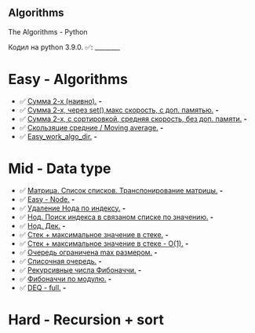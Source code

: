 ## Algorithms
The Algorithms - Python

Кодил на python 3.9.0.
:white_check_mark:: ________
# Easy - Algorithms
* :white_check_mark: [Сумма 2-х (наивно).](https://github.com/ZOMini/algorithms/blob/main/1-easy/2-sum_naive.py) **-**
* :white_check_mark: [Сумма 2-х, через set(),макс скорость, с доп. памятью.](https://github.com/ZOMini/algorithms/blob/main/1-easy/2-sum_extra_mem.py) **-**
* :white_check_mark: [Сумма 2-х, с сортировкой, средняя скорость, без доп. памяти.](https://github.com/ZOMini/algorithms/blob/main/1-easy/2-sum_with_sort.py) **-**
* :white_check_mark: [Скользяцие средние / Moving average.](https://github.com/ZOMini/algorithms/blob/main/1-easy/moving_average.py) **-**
* :white_check_mark: [Easy_work_algo_dir.](https://github.com/ZOMini/algorithms/tree/main/1-easy/works_algo) **-**
# Mid - Data type
* :white_check_mark: [Матрица. Список списков. Транспонирование матрицы.](https://github.com/ZOMini/algorithms/blob/main/2-mid/works_data_type/A-.py) **-**
* :white_check_mark: [Easy - Node.](https://github.com/ZOMini/algorithms/blob/main/2-mid/works_data_type/B-.py) **-**
* :white_check_mark: [Удаление Нода по индексу.](https://github.com/ZOMini/algorithms/blob/main/2-mid/works_data_type/C-.py) **-**
* :white_check_mark: [Нод. Поиск индекса в связаном списке по значению.](https://github.com/ZOMini/algorithms/blob/main/2-mid/works_data_type/D-.py) **-**
* :white_check_mark: [Нод. Дек.](https://github.com/ZOMini/algorithms/blob/main/2-mid/works_data_type/E-.py) **-**
* :white_check_mark: [Стек + максимальное значение в стеке.](https://github.com/ZOMini/algorithms/blob/main/2-mid/works_data_type/F-.py) **-**
* :white_check_mark: [Стек + максимальное значение в стеке - O(1).](https://github.com/ZOMini/algorithms/blob/main/2-mid/works_data_type/G-.py) **-**
* :white_check_mark: [Очередь ограничена max размером.](https://github.com/ZOMini/algorithms/blob/main/2-mid/works_data_type/I-.py) **-**
* :white_check_mark: [Списочная очередь.](https://github.com/ZOMini/algorithms/blob/main/2-mid/works_data_type/J-.py) **-**
* :white_check_mark: [Рекурсивные числа Фибоначчи.](https://github.com/ZOMini/algorithms/blob/main/2-mid/works_data_type/K-.py) **-**
* :white_check_mark: [Фибоначчи по модулю.](https://github.com/ZOMini/algorithms/blob/main/2-mid/works_data_type/L-.py) **-**
* :white_check_mark: [DEQ - full.](https://github.com/ZOMini/algorithms/blob/main/2-mid/works_data_type/L-.py) **-**
# Hard - Recursion + sort